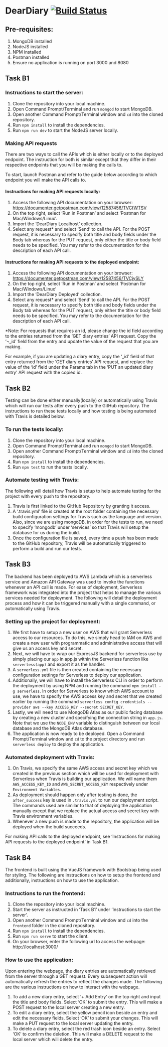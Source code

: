 # DearDiary [![Build Status](https://travis-ci.org/Russell-Loh-NUS/deardiary.svg?branch=master)](https://travis-ci.org/Russell-Loh-NUS/deardiary)

## Pre-requisites:
1.	MongoDB installed
2.	NodeJS installed
3.	NPM installed
4.	Postman installed
5.	Ensure no application is running on port 3000 and 8080

## Task B1

### Instructions to start the server:
1.	Clone the repository into your local machine.
2.	Open Command Prompt/Terminal and run `mongod` to start MongoDB.
3.	Open another Command Prompt/Terminal window and `cd` into the cloned repository.
4.	Run `npm install` to install the dependencies.
5.	Run `npm run dev` to start the NodeJS server locally.

### Making API requests
There are two ways to call the APIs which is either locally or to the deployed endpoint. The instruction for both is similar except that they differ in their respective endpoints that you will be making the calls to.

To start, launch Postman and refer to the guide below according to which endpoint you will make the API calls to.

#### Instructions for making API requests locally:
1.	Access the following API documentation on your browser:
https://documenter.getpostman.com/view/12587456/TVCfWTSV
2.	On the top right, select ‘Run in Postman’ and select ‘Postman for Mac/Windows/Linux’.
3.	Import the ‘DearDiary Localhost’ collection.
4.	Select any request* and select ‘Send’ to call the API. For the POST request, it is necessary to specify both title and body fields under the Body tab whereas for the PUT request, only either the title or body field needs to be specified. You may refer to the documentation for the description of each API call.

#### Instructions for making API requests to the deployed endpoint:
1.	Access the following API documentation on your browser: https://documenter.getpostman.com/view/12587456/TVCjySLY
2.	On the top right, select ‘Run in Postman’ and select ‘Postman for Mac/Windows/Linux’ 
3.	Import the ‘DearDiary Deployed’ collection.
4.	Select any request* and select ‘Send’ to call the API. For the POST request, it is necessary to specify both title and body fields under the Body tab whereas for the PUT request, only either the title or body field needs to be specified. You may refer to the documentation for the description of each API call.

*Note: 
For requests that requires an id, please change the id field according to the entries returned from the ‘GET diary entries’ API request. Copy the ‘¬_id’ field from the entry and update the value of the request that you are making.

For example, if you are updating a diary entry, copy the ‘_id’ field of that entry returned from the ‘GET diary entries’ API request, and replace the value of the ‘id’ field under the Params tab in the ‘PUT an updated diary entry’ API request with the copied id.

## Task B2
Testing can be done either manually(locally) or automatically using Travis which will run our tests after every push to the GitHub repository. The instructions to run these tests locally and how testing is being automated with Travis is detailed below.

### To run the tests locally:
1.	Clone the repository into your local machine.
2.	Open Command Prompt/Terminal and run `mongod` to start MongoDB.
3.	Open another Command Prompt/Terminal window and `cd` into the cloned repository.
4.	Run `npm install` to install the dependencies.
5.	Run `npm test` to run the tests locally.

### Automate testing with Travis:
The following will detail how Travis is setup to help automate testing for the project with every push to the repository.

1.	Travis is first linked to the GitHub Repository by granting it access.
2.	A ‘.travis.yml’ file is created at the root folder containing the necessary build configuration settings for Travis such as the language and version. Also, since we are using mongoDB, in order for the tests to run, we need to specify ‘mongodb’ under ‘services’ so that Travis will setup the database for us during the build.
3.	Once the configuration file is saved, every time a push has been made to the GitHub repository, Travis will be automatically triggered to perform a build and run our tests.

## Task B3
The backend has been deployed to AWS Lambda which is a serverless service and Amazon API Gateway was used to invoke the functions whenever an API call is made. For ease of deployment, Serverless framework was integrated into the project that helps to manage the various services needed for deployment. The following will detail the deployment process and how it can be triggered manually with a single command, or automatically using Travis.

### Setting up the project for deployment:
1.	We first have to setup a new user on AWS that will grant Serverless access to our resources. To do this, we simply head to IAM on AWS and create a new user with programmatic and administrative access that will give us an access key and secret.
2.	Next, we will have to wrap our ExpressJS backend for serverless use by simply placing our `app` in app.js within the Serverless function like `serverless(app)` and export it as the handler.
3.	A `serverless.yml` file is then created containing the necessary configuration settings for Serverless to deploy our application.
4.	Additionally, we will have to install the Serverless CLI in order to perform the deployment by using NPM and running the command `npm install -g serverless`. In order for Serverless to know which AWS account to use, we have to specify the AWS access key and secret that we created earlier by running the command `serverless config credentials --provider aws --key ACCESS_KEY --secret SECRET_KEY`.
5.	Lastly, we will need to use MongoDB Atlas as our public facing database by creating a new cluster and specifying the connection string in `app.js`. Note that we use the `NODE_ENV` variable to distinguish between our local database and the MongoDB Atlas database.
6.	The application is now ready to be deployed. Open a Command Prompt/Terminal window and `cd` to the project directory and run `serverless deploy` to deploy the application.

### Automated deployment with Travis:
1.	On Travis, we specify the same AWS access and secret key which we created in the previous section which will be used for deployment with Serverless when Travis is building our application. We will name them `AWS_ACCESS_KEY_ID` and `AWS_SECRET_ACCESS_KEY` respectively under `Environment Variables`.
2.	As deployment should happen only after testing is done, the `after_success` key is used in `.travis.yml` to run our deployment script. The commands used are similar to that of deploying the application manually except that we replace the actual access and secret key with Travis environment variables.
3.	Whenever a new push is made to the repository, the application will be deployed when the build succeeds.

For making API calls to the deployed endpoint, see ‘Instructions for making API requests to the deployed endpoint’ in Task B1.
 
## Task B4
The frontend is built using the VueJS framework with Bootstrap being used for styling. The following are instructions on how to setup the frontend and additionally, instructions on how to use the application.

### Instructions to run the frontend:
1.	Clone the repository into your local machine.
2.	Start the server as instructed in ‘Task B1’ under ‘Instructions to start the server’.
3.	Open another Command Prompt/Terminal window and `cd` into the `frontend` folder in the cloned repository.
4.	Run `npm install` to install the dependencies.
5.	Run `npm run serve` to start the client.
6.	On your browser, enter the following url to access the webpage:
http://localhost:3000/

### How to use the application:
Upon entering the webpage, the diary entries are automatically retrieved from the server through a GET request. Every subsequent action will automatically refresh the entries to reflect the changes made. The following are the various instructions on how to interact with the webpage.

1.	To add a new diary entry, select ‘+ Add Entry’ on the top right and input the title and body fields. Select ‘OK’ to submit the entry. This will make a POST request to the local server creating a new entry.
2.	To edit a diary entry, select the yellow pencil icon beside an entry and edit the necessary fields. Select ‘OK’ to submit your changes. This will make a PUT request to the local server updating the entry.
3.	To delete a diary entry, select the red trash icon beside an entry. Select ‘OK’ to confirm the deletion. This will make a DELETE request to the local server which will delete the entry.
